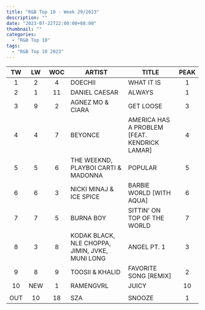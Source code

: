```yaml
---
title: "R&B Top 10 - Week 29/2023"
description: ""
date: "2023-07-22T22:00:00+08:00"
thumbnail: ""
categories:
  - "R&B Top 10"
tags:
  - "R&B Top 10 2023"
---
```

<!--more-->
|TW|LW|WOC|ARTIST|TITLE|PEAK|
|:---:|:---:|:---:|---|---|:---:|
|1|2|4|DOECHII|WHAT IT IS|1|
|2|1|11|DANIEL CAESAR|ALWAYS|1|
|3|9|2|AGNEZ MO & CIARA|GET LOOSE|3|
|4|4|7|BEYONCE|AMERICA HAS A PROBLEM [FEAT. KENDRICK LAMAR]|4|
|5|5|6|THE WEEKND, PLAYBOI CARTI & MADONNA|POPULAR|5|
|6|6|3|NICKI MINAJ & ICE SPICE|BARBIE WORLD [WITH AQUA]|6|
|7|7|5|BURNA BOY|SITTIN' ON TOP OF THE WORLD|7|
|8|3|8|KODAK BLACK, NLE CHOPPA, JIMIN, JVKE, MUNI LONG|ANGEL PT. 1|3|
|9|8|9|TOOSII & KHALID|FAVORITE SONG [REMIX]|2|
|10|NEW|1|RAMENGVRL|JUICY|10|
| | | | | | |
|OUT|10|18|SZA|SNOOZE|1|
